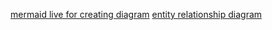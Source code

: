 [mermaid live for creating diagram](https://mermaid.live/)
[entity relationship diagram](https://kroki.io/mermaid/svg/eNqVWFFz4yYQfr9fofH7PbR3T3lzHSd1k9ipLd9Mx9PRYIEdehLoALmXifPfb0Egg0BuL08Z7Qcsu99-u5iIW4qOAtUfMvhrds_r1R_zWf539mY-SCUoO2YUZ88P_gdFVUXMB8oUORKRKa5QVQgieStKIuG_by0VBF8FoROiFdpXJJugVvGJf8QLl6o48hMRrCZMFVKhr-SFV5gIA8NIkQgEVyEEF9p2ATWC_0NKVdSIIfAiDcLgbKl4bLXuMO6j9xwJD_P-oQufPai_oAtnsZ5vVtv1bL5xgfWj8kqQ6D_a49xWEPm7h2gF5gw8DW12oTu7UK8NiRaimrdMBT43mfZytl3Pn-bLvHh-nC5TTlqHEifuW0kZkbJoGVWxO0fK2fBrRY7AA0gYVa9Dm0Lya8FQTZIGTGQpaKP8TZ2L31oU7qjzo2gNySUVBY68XjIWmEvOlECl4ZhQ_wUiDIcQdz6RAAQDLk6oaiP_t6un4gBp6zfCrUDBRcoXTkuS6cwV_FBAyMtWEE3sBD2cqZBEnGBZUcLRRy5er2EdJotASGi7jrHPDgjI4ZDtNvn07s5nhVtFhOTM54S9Qn_HgIXuwll0cxdCiSrk3WDPeZUdaFVBTMEV1cqhB6XmMyRWW_0NzUpmvqFquAj0DocZzlwQa3D8JSY_gYqC8GCCaZn2_JJ8xFog977FR6J8XfPRnbVAxn1gBCbJwjKga5Q3QuAv7SLWMtyLK62GJZEZmsMJMdMzTW5NPS5pcKAxOk0vyHdFmIzsTrSCCrFMUgp0ZrXJi3yRP84TXOqoFkfBtJpsRB8dvhfg7CK5i81DSsh4q5pWFayt90QkziOnRL2VqJVRQdO6AYpHBwgKOtUXWkK9u3WFwek6YMcIUtGvIFkvnOMhwhaYWVyBr1X6fCUIUrrkUy1CA_i_LLx-L3TGDApG8VU99GCRImoArK2brELQoNtGW_HwDrai_QSKMtvpxBWzaT6_X63_SmUwCLBNZBok2_0Yzo9FoJzOE2U9ydfzaa5b46grfayvndGD_EN4tltt89nqKVUQQNSS12ERGfzzNh-HJ_KdniWCdtsVw_PD9WZsvUDZbjrLF18W-SIcaBJbxgcC9ekJJGn80AticDAGdtxO82kxWz0-Qo0vVslRZUxJKDPqfRFMl2rIj-yynbqONvtwKiwzFsvZAni6Wo8s-gkXaLZbLG9Hd-s0K7EfphIdYWA9JgcJQRreCX1N1AvHvOLHaDyAuYgebFezuNRl5MBjUAbd33b5dH0_T_ExumrQUCvEmKcI7vufv0BPVNA_ZWz6ddz0adz0edTUCHKivJWFnr-1fqG4TSMJMszIYKCLzGaC96NDst38y-J2vpzNfzY0PfvtBNGH3aC67aEOZqvtMg_10b1UoGoSVeVN4q6O934hF79tbweZvPZAsYPX-OtkZKgZlv_dQ5ZgQSL7iawnsh19un_aRN_MM3RsNAMKku8NtDSqYGpO0fCq-dN18-fI3CUWg7KtlmHxu0UmknFCh-po-bIbz-PIRsMB0-4H3Xv3tFouQJIWy_voYWgXw8BMgclaZFxqfYhuP62AcTLxCjjoeZKwMpIkHaLSjNJlcuot4dXvxa4jcx2Q-eJ4KhCe01qJfqIM_8d0ExY50c84UGgpg0G1ezjtnufrDTSxt1487FhwPn_8eH6Dfn8TjAHwWD9zY2nAMvFedkZROzI3bnX0c4RdYwbn_uMk_dNF9g4H8TcgJiwyFe2A2bve_mycu2wHLeIC6HyEYQ4QphO6CSuCqB7SD0gBBjxQF4wZWifuPWGvibtjiGw4vEn0j0nwytZzKgKiwNPRcMiF5j0ILDRV19LtpejlLOCAlG1t6sJGCXD20K4lWqz1yNn0Hr3ES9vfz93-nbMD57zkdUC4NQEc9CcM9UHCLWznvbH_hGcj-G6pS6Sd1uw6kPsbJxJO_92qWnuFSqpgHYXkXwpk4qrL-lUb5kX2vYusvp_tDb3lwiRDpMH3ziXY1PrmydHEL5aADvDE9fLaTXznDtDBAfP72l3XjBu9s7CDdbarIlCT7pXpb2YRuGf_D3-VYRs)
